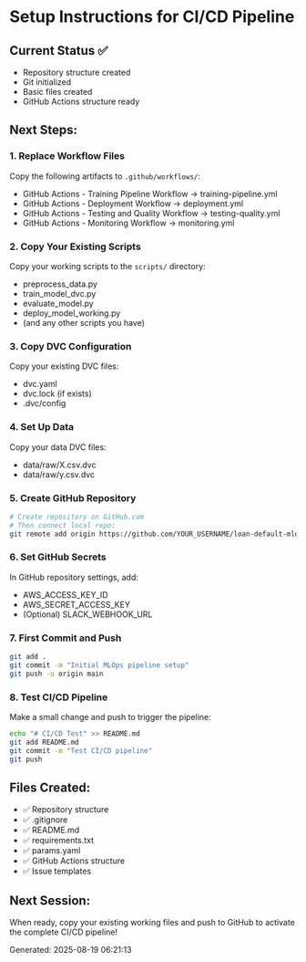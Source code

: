 # Setup Instructions for CI/CD Pipeline

## Current Status ✅
- Repository structure created
- Git initialized
- Basic files created
- GitHub Actions structure ready

## Next Steps:

### 1. Replace Workflow Files
Copy the following artifacts to `.github/workflows/`:
- GitHub Actions - Training Pipeline Workflow → training-pipeline.yml
- GitHub Actions - Deployment Workflow → deployment.yml  
- GitHub Actions - Testing and Quality Workflow → testing-quality.yml
- GitHub Actions - Monitoring Workflow → monitoring.yml

### 2. Copy Your Existing Scripts
Copy your working scripts to the `scripts/` directory:
- preprocess_data.py
- train_model_dvc.py
- evaluate_model.py
- deploy_model_working.py
- (and any other scripts you have)

### 3. Copy DVC Configuration
Copy your existing DVC files:
- dvc.yaml
- dvc.lock (if exists)
- .dvc/config

### 4. Set Up Data
Copy your data DVC files:
- data/raw/X.csv.dvc
- data/raw/y.csv.dvc

### 5. Create GitHub Repository
```bash
# Create repository on GitHub.com
# Then connect local repo:
git remote add origin https://github.com/YOUR_USERNAME/loan-default-mlops.git
```

### 6. Set GitHub Secrets
In GitHub repository settings, add:
- AWS_ACCESS_KEY_ID
- AWS_SECRET_ACCESS_KEY
- (Optional) SLACK_WEBHOOK_URL

### 7. First Commit and Push
```bash
git add .
git commit -m "Initial MLOps pipeline setup"
git push -u origin main
```

### 8. Test CI/CD Pipeline
Make a small change and push to trigger the pipeline:
```bash
echo "# CI/CD Test" >> README.md
git add README.md
git commit -m "Test CI/CD pipeline"
git push
```

## Files Created:
- ✅ Repository structure
- ✅ .gitignore
- ✅ README.md
- ✅ requirements.txt
- ✅ params.yaml
- ✅ GitHub Actions structure
- ✅ Issue templates

## Next Session:
When ready, copy your existing working files and push to GitHub to activate the complete CI/CD pipeline!

Generated: 2025-08-19 06:21:13
